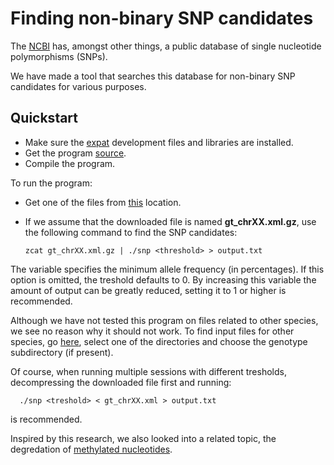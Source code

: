 # Finding non-binary SNP candidates

The [NCBI](http://www.ncbi.nlm.nih.gov/) has, amongst other things, a public
database of single nucleotide polymorphisms (SNPs).

We have made a tool that searches this database for non-binary SNP candidates
for various purposes. 

## Quickstart
* Make sure the [expat](http://expat.sourceforge.net/) development files and
  libraries are installed.
* Get the program [source](snp.tgz).
* Compile the program. 

To run the program:

* Get one of the files from
  [this](ftp://ftp.ncbi.nih.gov/snp/organisms/human_9606/genotype/) location.
* If we assume that the downloaded file is named **gt_chrXX.xml.gz**, use
  the following command to find the SNP candidates:


      zcat gt_chrXX.xml.gz | ./snp <threshold> > output.txt


The **<treshold>** variable specifies the minimum allele frequency (in
percentages). If this option is omitted, the treshold defaults to 0. By
increasing this variable the amount of output can be greatly reduced, setting
it to 1 or higher is recommended.

Although we have not tested this program on files related to other species, we
see no reason why it should not work. To find input files for other species, go
[here](ftp://ftp.ncbi.nih.gov/snp/organisms/), select one of the directories and
choose the genotype subdirectory (if present).

Of course, when running multiple sessions with different tresholds,
decompressing the downloaded file first and running:


      ./snp <treshold> < gt_chrXX.xml > output.txt

is recommended. 

Inspired by this research, we also looked into a related topic, the degredation
of [methylated nucleotides](https://humgenprojects.lumc.nl/svn/CpG/).
